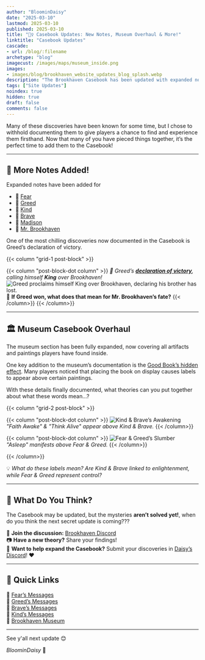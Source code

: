 ```yaml
---
author: "BloominDaisy"
date: "2025-03-10"
lastmod: 2025-03-10
published: 2025-03-10
title: "🕵️‍♀️ Casebook Updates: New Notes, Museum Overhaul & More!"
linktitle: "Casebook Updates"
cascade:
- url: /blog/:filename
archetype: "blog"
imagecust: /images/maps/museum_inside.png
images:
- images/blog/brookhaven_website_updates_blog_splash.webp
description: "The Brookhaven Casebook has been updated with expanded notes and a full museum overhaul, documenting hidden messages and artifacts that players have discovered."
tags: ["Site Updates"]
noindex: true
hidden: true
draft: false
comments: false
---
```


Many of these discoveries have been known for some time, but I chose to withhold documenting them to give players a chance to find and experience them firsthand. Now that many of you have pieced things together, it’s the perfect time to add them to the Casebook!

---

## **📜 More Notes Added!**  


Expanded notes have been added for 

- 📌 [Fear](/casebook/notes/fear/)
- 📌 [Greed](/casebook/notes/greed/)
- 📌 [Kind](/casebook/notes/kind/)
- 📌 [Brave](/casebook/notes/brave/)
- 📌 [Madison](/casebook/notes/madison/)
- 📌 [Mr. Brookhaven](/casebook/notes/mrbrookhaven/)

One of the most chilling discoveries now documented in the Casebook is Greed’s declaration of victory. 

{{< column "grid-1 post-block" >}}

{{< column "post-block-dot column" >}}
_📜 Greed’s [**declaration of victory**](/casebook/notes/greed/#i-am-king), calling himself **King** over Brookhaven!_
![Greed proclaims himself King over Brookhaven, declaring his brother has lost.](/images/agency_coffin_portal_quest/agency_dungeon_message_greed_declares_victory.webp)
👑 **If Greed won, what does that mean for Mr. Brookhaven’s fate?**
{{< /column>}}
{{< /column>}}

  

---

## **🏛️ Museum Casebook Overhaul**  
The museum section has been fully expanded, now covering all artifacts and paintings players have found inside.  

One key addition to the museum’s documentation is the [Good Book’s hidden effect](/casebook/museum/display_items/good_book). Many players noticed that placing the book on display causes labels to appear above certain paintings. 

With these details finally documented, what theories can you put together about what these words mean...?

{{< column "grid-2 post-block" >}}

{{< column "post-block-dot column" >}}
![Kind & Brave’s Awakening](/images/bh/museum_good_book_reveals_good.webp)  
*"Faith Awake" & "Think Alive" appear above Kind & Brave.*
{{< /column>}}

{{< column "post-block-dot column" >}}
![Fear & Greed’s Slumber](/images/bh/museum_good_book_reveals_asleep.webp)  
*"Asleep" manifests above Fear & Greed.*
{{< /column>}}

{{< /column>}}

💡 *What do these labels mean? Are Kind & Brave linked to enlightenment, while Fear & Greed represent control?*  

---

## **🧐 What Do You Think?**  
The Casebook may be updated, but the mysteries **aren’t solved yet!**, when do you think the next secret update is coming???  

💬 **Join the discussion:** [Brookhaven Discord](https://discord.gg/wolfpaqgames)  
📷 **Have a new theory?** Share your findings!  
📖 **Want to help expand the Casebook?** Submit your discoveries in [Daisy’s Discord](https://discord.gg/fxhXWgxcHV)! ❤️  

---

## **🔗 Quick Links**  
📌 [Fear’s Messages](/casebook/notes/fear/)  
📌 [Greed’s Messages](/casebook/notes/greed/)  
📌 [Brave’s Messages](/casebook/notes/brave/)  
📌 [Kind’s Messages](/casebook/notes/kind/)  
📌 [Brookhaven Museum](/casebook/museum/)  

---

See y'all next update :blush:

_BloominDaisy_ 💜
